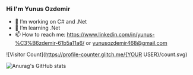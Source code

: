 ### Hi I'm Yunus Ozdemir

- 🔭 I’m working on C# and .Net
- 🌱 I’m learning .Net
- 📫 How to reach me: https://www.linkedin.com/in/yunus-%C3%B6zdemir-61b5a11a6/ or yunusozdemir468@gmail.com

![Visitor Count](https://profile-counter.glitch.me/{YOUR USER}/count.svg)


![Anurag's GitHub stats](https://github-readme-stats.vercel.app/api?username=anuraghazra&theme=radical&show_icons=true)
